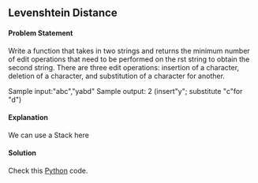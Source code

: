 ## Levenshtein Distance

#### Problem Statement


Write a function that takes in two strings and returns the minimum number of edit operations that need to be performed on the rst string to obtain the second
string. There are three edit operations: insertion of a character, deletion of a character, and substitution of a character for another.

Sample input:"abc","yabd"
Sample output: 2 (insert"y"; substitute "c"for "d")



#### Explanation

We can use a Stack here


#### Solution

Check this [Python](../python/Levenshtein_Distance.py) code.

